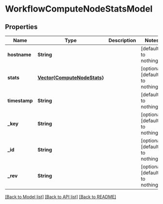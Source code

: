 # WorkflowComputeNodeStatsModel


## Properties
Name | Type | Description | Notes
------------ | ------------- | ------------- | -------------
**hostname** | **String** |  | [default to nothing]
**stats** | [**Vector{ComputeNodeStats}**](ComputeNodeStats.md) |  | [optional] [default to nothing]
**timestamp** | **String** |  | [default to nothing]
**_key** | **String** |  | [optional] [default to nothing]
**_id** | **String** |  | [optional] [default to nothing]
**_rev** | **String** |  | [optional] [default to nothing]


[[Back to Model list]](../README.md#models) [[Back to API list]](../README.md#api-endpoints) [[Back to README]](../README.md)


